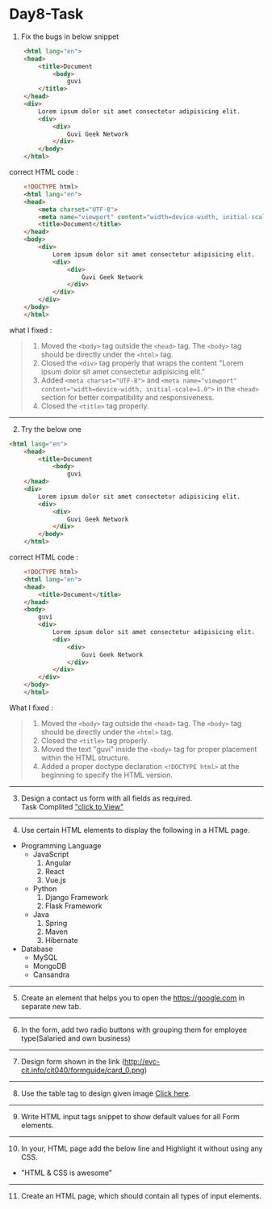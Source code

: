 # Day8-Task

1. Fix the bugs in below snippet

```HTML
    <html lang="en">
    <head>
        <title>Document
            <body>
                guvi
        </title>
    </head>
    <div>
        Lorem ipsum dolor sit amet consectetur adipisicing elit.
        <div>
            <div>
                Guvi Geek Network
            </div>
        </body>
    </html>
```
correct HTML code :

```HTML
    <!DOCTYPE html>
    <html lang="en">
    <head>
        <meta charset="UTF-8">
        <meta name="viewport" content="width=device-width, initial-scale=1.0">
        <title>Document</title>
    </head>
    <body>
        <div>
            Lorem ipsum dolor sit amet consectetur adipisicing elit.
            <div>
                <div>
                    Guvi Geek Network
                </div>
            </div>
        </div>
    </body>
    </html>
```
what I fixed :
> 1. Moved the `<body>` tag outside the `<head>` tag. The `<body>` tag should be directly under the `<html>` tag.
> 2. Closed the `<div>` tag properly that wraps the content "Lorem ipsum dolor sit amet consectetur adipisicing elit."
> 3. Added `<meta charset="UTF-8">` and `<meta name="viewport" content="width=device-width, initial-scale=1.0">` in the `<head>` section for better compatibility and responsiveness.
> 4. Closed the `<title>` tag properly.

---

2. Try the below one

```HTML
<html lang="en">
    <head>
        <title>Document
            <body>
                guvi
    </head>
    <div>
        Lorem ipsum dolor sit amet consectetur adipisicing elit.
        <div>
            <div>
                Guvi Geek Network
            </div>
        </body>
    </html>
```
correct HTML code :

```HTML
    <!DOCTYPE html>
    <html lang="en">
    <head>
        <title>Document</title>
    </head>
    <body>
        guvi
        <div>
            Lorem ipsum dolor sit amet consectetur adipisicing elit.
            <div>
                <div>
                    Guvi Geek Network
                </div>
            </div>
        </div>
    </body>
    </html>
```

What I fixed :

> 1. Moved the `<body>` tag outside the `<head>` tag. The `<body>` tag should be directly under the `<html>` tag.
> 2. Closed the `<title>` tag properly.
> 3. Moved the text "guvi" inside the `<body>` tag for proper placement within the HTML structure.
> 4. Added a proper doctype declaration `<!DOCTYPE html>` at the beginning to specify the HTML version.

---

3. Design a contact us form with all fields as required.<br>
Task Complited ["click to View"](http://127.0.0.1:5500/ContactUs.html)

---

4. Use certain HTML elements to display the following in a HTML page.

- Programming Language
  - JavaScript
    1. Angular
    2. React
    3. Vue.js
  - Python
    1. Django Framework
    2. Flask Framework
  - Java
    1. Spring
    2. Maven
    3. Hibernate
- Database
  - MySQL
  - MongoDB
  - Cansandra

---

5. Create an element that helps you to open the https://google.com in separate new tab.

---

6. In the form, add two radio buttons with grouping them for employee type(Salaried and own business)

---

7. Design form shown in the link (http://evc-cit.info/cit040/formguide/card_0.png)

---

8. Use the table tag to design given image [Click here](https://www.bapugraphics.com/assets/img/port_upload_dir/table-4.jpg).

---

9. Write HTML input tags snippet to show default values for all Form elements.

---

10. In your, HTML page add the below line and Highlight it without using any CSS.

- "HTML & CSS is awesome"

---

11. Create an HTML page, which should contain all types of input elements.